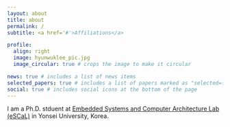 ```yaml
---
layout: about
title: about
permalink: /
subtitle: <a href='#'>Affiliations</a>

profile:
  align: right
  image: hyunwuklee_pic.jpg
  image_circular: true # crops the image to make it circular

news: true # includes a list of news items
selected_papers: true # includes a list of papers marked as "selected={true}"
social: true # includes social icons at the bottom of the page
---
```


I am a Ph.D. stduent at [Embedded Systems and Computer Architecture Lab (eSCaL)](http://escal.yonsei.ac.kr) in Yonsei University, Korea.

 